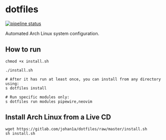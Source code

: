 
# dotfiles

[![pipeline status](https://gitlab.com/johan1a/dotfiles/badges/master/pipeline.svg)](https://gitlab.com/johan1a/dotfiles/commits/master)

Automated Arch Linux system configuration.

## How to run

```
chmod +x install.sh

./install.sh

# After it has run at least once, you can install from any directory using:
s dotfiles install

# Run specific modules only:
s dotfiles run modules pipewire,neovim
```

## Install Arch Linux from a Live CD

```
wget https://gitlab.com/johan1a/dotfiles/raw/master/install.sh
sh install.sh
```



